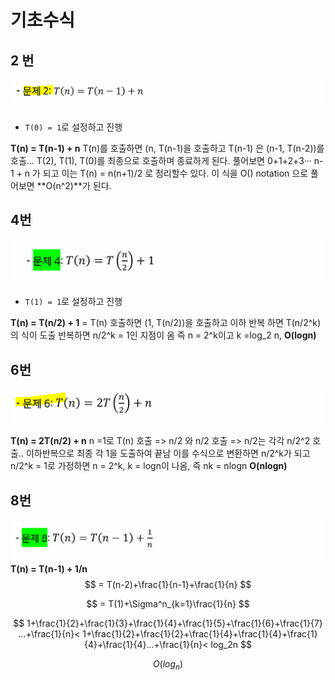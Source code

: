 # 기초수식

## 2 번

![기초수식_2](4_기초수식.assets/기초수식_2-16328065325861.PNG)

- `T(0) = 1`로 설정하고 진행

**T(n) = T(n-1) + n**
T(n)를 호출하면 (n, T(n-1)을 호출하고 T(n-1) 은 (n-1, T(n-2))를 호출... T(2), T(1), T(0)를 최종으로 호출하며 종료하게 된다. 풀어보면 0+1+2+3··· n-1 + n 가 되고 이는 T(n) = n(n+1)/2 로 정리할수 있다. 이 식을 O() notation 으로 풀어보면 **O(n^2)**가 된다.



## 4번

![기초수식_4](4_기초수식.assets/기초수식_4-16328065426372.PNG)

- `T(1) = 1`로 설정하고 진행

**T(n) = T(n/2) + 1**
= T(n) 호출하면 (1, T(n/2))을 호출하고 이하 반복 하면 T(n/2^k)의 식이 도출
반복하면 n/2^k = 1인 지점이 옴 즉 n = 2^k이고 k =log_2 n,  **O(logn)**



## 6번

![기초수식_6](4_기초수식.assets/기초수식_6-16328065493313.PNG)

**T(n) = 2T(n/2) + n**
n =1로 T(n) 호출 => n/2 와 n/2 호출 => n/2는 각각 n/2^2 호출.. 이하반복으로 최종 각 1을 도출하여 끝남 이를 수식으로 변환하면 n/2^k가 되고 n/2^k = 1로 가정하면 n = 2^k, k = logn이 나옴, 즉 nk = nlogn **O(nlogn)**



## 8번

![기초수식_8](4_기초수식.assets/기초수식_8-16328065546934.PNG)**T(n) = T(n-1) + 1/n**
$$
= T(n-2)+\frac{1}{n-1}+\frac{1}{n}
$$

$$
= T(1)+\Sigma^n_{k=1}\frac{1}{n}
$$

$$
1+\frac{1}{2}+\frac{1}{3}+\frac{1}{4}+\frac{1}{5}+\frac{1}{6}+\frac{1}{7} ...+\frac{1}{n}< 1+\frac{1}{2}+\frac{1}{2}+\frac{1}{4}+\frac{1}{4}+\frac{1}{4}+\frac{1}{4}...+\frac{1}{n}< log_2n
$$

$$
O(log_n)
$$

